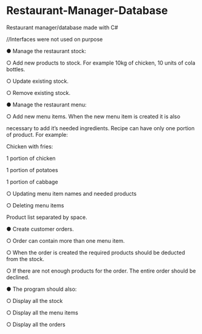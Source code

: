 # Restaurant-Manager-Database
Restaurant manager/database made with C#

//Interfaces were not used on purpose

● Manage the restaurant stock:

  ○ Add new products to stock. For example 10kg of chicken, 10 units of cola
  bottles.
  
  ○ Update existing stock.
  
  ○ Remove existing stock.
  

● Manage the restaurant menu:

  ○ Add new menu items. When the new menu item is created it is also
  
  necessary to add it’s needed ingredients. Recipe can have only one portion of
  product. For example:
  
  Chicken with fries:
  
  1 portion of chicken
  
  1 portion of potatoes
  
  1 portion of cabbage
  
  ○ Updating menu item names and needed products
  
  ○ Deleting menu items
  
Product list separated by space.


● Create customer orders.

  ○ Order can contain more than one menu item.
  
  ○ When the order is created the required products should be deducted from the
  stock.
  
  ○ If there are not enough products for the order. The entire order should be
  declined.
  
● The program should also:

  ○ Display all the stock
  
  ○ Display all the menu items
  
  ○ Display all the orders
